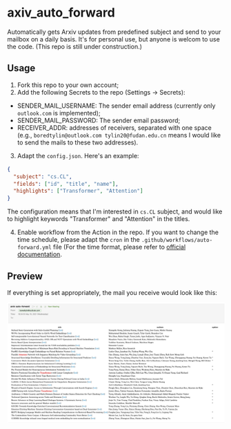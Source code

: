# axiv_auto_forward

Automatically gets Arxiv updates from predefined subject and send to your mailbox on a daily basis. It's for personal use, but anyone is welcom to use the code.
(This repo is still under construction.)

## Usage
1. Fork this repo to your own account;
2. Add the following Secrets to the repo (Settings -> Secrets):
  - SENDER_MAIL_USERNAME: The sender email address (currently only `outlook.com` is implemented);
  - SENDER_MAIL_PASSWORD: The sender email password;
  - RECEIVER_ADDR: addresses of receivers, separated with one space (e.g., `boredtylin@outlook.com tylin20@fudan.edu.cn` means I would like to send the mails to these two addresses).
  
3. Adapt the `config.json`. Here's an example:
  ```JSON
  {
    "subject": "cs.CL",
    "fields": ["id", "title", "name"],
    "highlights": ["Transformer", "Attention"]
  }
  ```
  The configuration means that I'm interested in `cs.CL` subject, and would like to highlight keywords "Transformer" and "Attention" in the titles.
  
4. Enable workflow from the Action in the repo. If you want to change the time schedule, please adapt the `cron` in the `.github/workflows/auto-forward.yml` file (For the time format, please refer to [official documentation](https://docs.github.com/en/actions/reference/workflow-syntax-for-github-actions#onschedule).

## Preview
If everything is set appropriately, the mail you receive would look like this:

![Preview of a sample email](https://github.com/boredtylin/arxiv_auto_forward/blob/main/preview.png)

